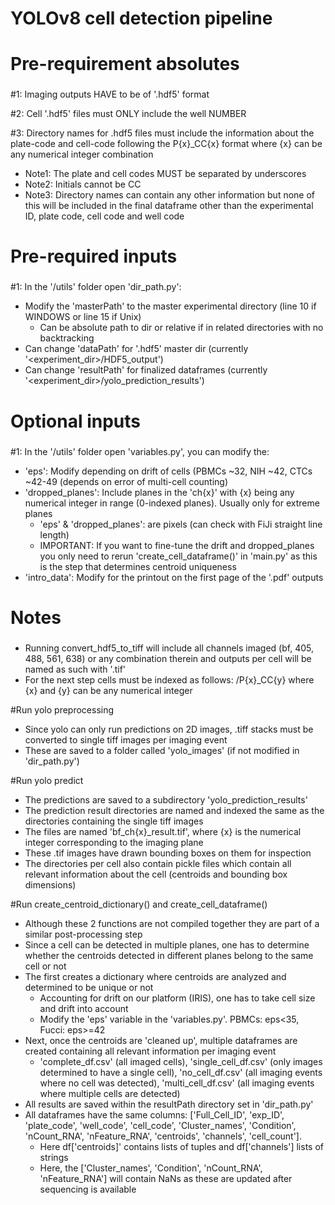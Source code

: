 # YOLOv8 cell detection pipeline

###
# Pre-requirement absolutes
###
#1: Imaging outputs HAVE to be of '.hdf5' format

#2: Cell '.hdf5' files must ONLY include the well NUMBER

#3: Directory names for .hdf5 files must include the information about the plate-code and cell-code following the P{x}_CC{x} format where {x} can be any numerical integer combination
 - Note1: The plate and cell codes MUST be separated by underscores 
 - Note2: Initials cannot be CC
 - Note3: Directory names can contain any other information but none of this will be included in the final dataframe other than the experimental ID, plate code, cell code and well code

###
# Pre-required inputs
###
#1: In the '/utils' folder open 'dir_path.py':
  - Modify the 'masterPath' to the master experimental directory (line 10 if WINDOWS or line 15 if Unix)
    - Can be absolute path to dir or relative if in related directories with no backtracking
  - Can change 'dataPath' for '.hdf5' master dir (currently '<experiment_dir>/HDF5_output')
  - Can change 'resultPath' for finalized dataframes (currently '<experiment_dir>/yolo_prediction_results')

###
# Optional inputs
###
#1: In the '/utils' folder open 'variables.py', you can modify the:
- 'eps': Modify depending on drift of cells (PBMCs ~32, NIH ~42, CTCs ~42-49 (depends on error of multi-cell counting)
- 'dropped_planes': Include planes in the 'ch{x}' with {x} being any numerical integer in range (0-indexed planes). Usually only for extreme planes
   - 'eps' & 'dropped_planes': are pixels (can check with FiJi straight line length)
   - IMPORTANT: If you want to fine-tune the drift and dropped_planes you only need to rerun 'create_cell_dataframe()' in 'main.py' as this is the step that determines centroid uniqueness
- 'intro_data': Modify for the printout on the first page of the '.pdf' outputs

###
# Notes
###
- Running convert_hdf5_to_tiff will include all channels imaged (bf, 405, 488, 561, 638) or any combination therein and outputs per cell will be named as such with '.tif'
- For the next step cells must be indexed as follows: /P{x}_CC{y} where {x} and {y} can be any numerical integer

#Run yolo preprocessing
- Since yolo can only run predictions on 2D images, .tiff stacks must be converted to single tiff images per imaging event
- These are saved to a folder called 'yolo_images' (if not modified in 'dir_path.py')

#Run yolo predict
- The predictions are saved to a subdirectory 'yolo_prediction_results'
- The prediction result directories are named and indexed the same as the directories containing the single tiff images
- The files are named 'bf_ch{x}_result.tif', where {x} is the numerical integer corresponding to the imaging plane
- These .tif images have drawn bounding boxes on them for inspection
- The directories per cell also contain pickle files which contain all relevant information about the cell (centroids and bounding box dimensions)

#Run create_centroid_dictionary() and create_cell_dataframe()
- Although these 2 functions are not compiled together they are part of a similar post-processing step
- Since a cell can be detected in multiple planes, one has to determine whether the centroids detected in different planes belong to the same cell or not
- The first creates a dictionary where centroids are analyzed and determined to be unique or not
	- Accounting for drift on our platform (IRIS), one has to take cell size and drift into account
	- Modify the 'eps' variable in the 'variables.py'. PBMCs: eps<35, Fucci: eps>=42
- Next, once the centroids are 'cleaned up', multiple dataframes are created containing all relevant information per imaging event
	- 'complete_df.csv' (all imaged cells), 'single_cell_df.csv' (only images determined to have a single cell), 'no_cell_df.csv' (all imaging events where no cell was detected), 'multi_cell_df.csv' (all imaging events where multiple cells are detected)
- All results are saved within the resultPath directory set in 'dir_path.py'
- All dataframes have the same columns: ['Full_Cell_ID', 'exp_ID', 'plate_code', 'well_code', 'cell_code', 'Cluster_names', 'Condition', 'nCount_RNA', 'nFeature_RNA', 'centroids', 'channels', 'cell_count'].
	- Here df['centroids]' contains lists of tuples and df['channels'] lists of strings
	- Here, the ['Cluster_names', 'Condition', 'nCount_RNA', 'nFeature_RNA'] will contain NaNs as these are updated after sequencing is available
